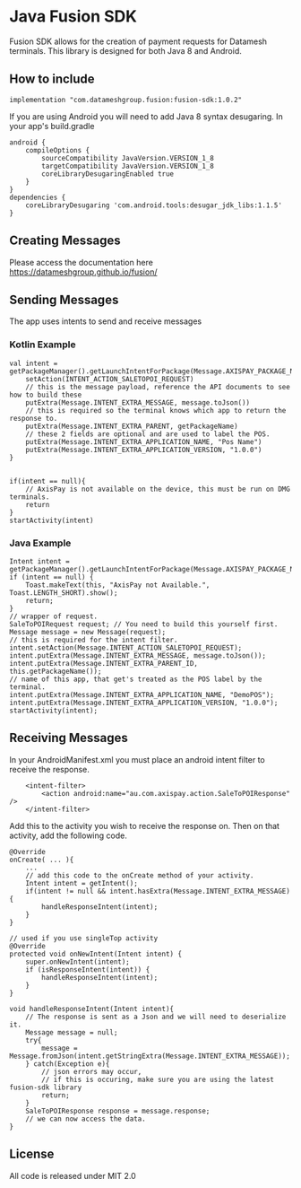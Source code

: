 # Java Fusion SDK

Fusion SDK allows for the creation of payment requests for Datamesh terminals.
This library is designed for both Java 8 and Android.

## How to include

    implementation "com.datameshgroup.fusion:fusion-sdk:1.0.2"

If you are using Android you will need to add Java 8 syntax desugaring.
In your app's build.gradle

    android {
		compileOptions {
			sourceCompatibility JavaVersion.VERSION_1_8
			targetCompatibility JavaVersion.VERSION_1_8
			coreLibraryDesugaringEnabled true
		}
	}
	dependencies {
		coreLibraryDesugaring 'com.android.tools:desugar_jdk_libs:1.1.5'
	}

## Creating Messages
Please access the documentation here https://datameshgroup.github.io/fusion/

## Sending Messages
The app uses intents to send and receive messages
### Kotlin Example

    val intent = getPackageManager().getLaunchIntentForPackage(Message.AXISPAY_PACKAGE_NAME)?.apply{
		setAction(INTENT_ACTION_SALETOPOI_REQUEST)
		// this is the message payload, reference the API documents to see how to build these
		putExtra(Message.INTENT_EXTRA_MESSAGE, message.toJson())
		// this is required so the terminal knows which app to return the response to.
		putExtra(Message.INTENT_EXTRA_PARENT, getPackageName)
		// these 2 fields are optional and are used to label the POS.
		putExtra(Message.INTENT_EXTRA_APPLICATION_NAME, "Pos Name")
		putExtra(Message.INTENT_EXTRA_APPLICATION_VERSION, "1.0.0")
	}


    if(intent == null){
		// AxisPay is not available on the device, this must be run on DMG terminals.
		return
	}
	startActivity(intent)

### Java Example

    Intent intent = getPackageManager().getLaunchIntentForPackage(Message.AXISPAY_PACKAGE_NAME);
    if (intent == null) {
	    Toast.makeText(this, "AxisPay not Available.", Toast.LENGTH_SHORT).show();
	    return;
    }
    // wrapper of request.
    SaleToPOIRequest request; // You need to build this yourself first.
    Message message = new Message(request);
    // this is required for the intent filter.
    intent.setAction(Message.INTENT_ACTION_SALETOPOI_REQUEST);
    intent.putExtra(Message.INTENT_EXTRA_MESSAGE, message.toJson());
    intent.putExtra(Message.INTENT_EXTRA_PARENT_ID, this.getPackageName());
    // name of this app, that get's treated as the POS label by the terminal.
    intent.putExtra(Message.INTENT_EXTRA_APPLICATION_NAME, "DemoPOS");
    intent.putExtra(Message.INTENT_EXTRA_APPLICATION_VERSION, "1.0.0");
    startActivity(intent);

## Receiving Messages
In your AndroidManifest.xml you must place an android intent filter to receive the response.

	    <intent-filter>
		    <action android:name="au.com.axispay.action.SaleToPOIResponse" />
	    </intent-filter>

Add this to the activity you wish to receive the response on.
Then on that activity, add the following code.

    @Override
    onCreate( ... ){
        ...
        // add this code to the onCreate method of your activity.
        Intent intent = getIntent();
        if(intent != null && intent.hasExtra(Message.INTENT_EXTRA_MESSAGE){
            handleResponseIntent(intent);
        }
    }

    // used if you use singleTop activity
	@Override
	protected void onNewIntent(Intent intent) {
	    super.onNewIntent(intent);
	    if (isResponseIntent(intent)) {
	        handleResponseIntent(intent);
	    }
	}

	void handleResponseIntent(Intent intent){
	    // The response is sent as a Json and we will need to deserialize it.
	    Message message = null;
	    try{
	        message = Message.fromJson(intent.getStringExtra(Message.INTENT_EXTRA_MESSAGE));
	    } catch(Exception e){
	        // json errors may occur,
	        // if this is occuring, make sure you are using the latest fusion-sdk library
	        return;
	    }
	    SaleToPOIResponse response = message.response;
	    // we can now access the data.
	}

## License
All code is released under MIT 2.0
